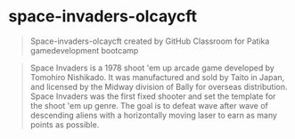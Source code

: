 # space-invaders-olcaycft

>Space-invaders-olcaycft created by GitHub Classroom for Patika gamedevelopment bootcamp

>Space Invaders is a 1978 shoot 'em up arcade game developed by Tomohiro Nishikado. It was manufactured and sold by Taito in Japan, and licensed by the Midway division of Bally for overseas distribution. Space Invaders was the first fixed shooter and set the template for the shoot 'em up genre. The goal is to defeat wave after wave of descending aliens with a horizontally moving laser to earn as many points as possible.
